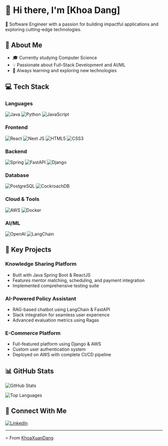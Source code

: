 # 👋 Hi there, I'm [Khoa Dang]

💼 Software Engineer with a passion for building impactful applications and exploring cutting-edge technologies.

## 🚀 About Me
- 🎓 Currently studying Computer Science
- 💡 Passionate about Full-Stack Development and AI/ML
- 🌱 Always learning and exploring new technologies

## 💻 Tech Stack

### Languages
![Java](https://img.shields.io/badge/Java-%23ED8B00.svg?style=flat&logo=java&logoColor=white)
![Python](https://img.shields.io/badge/Python-3670A0?style=flat&logo=python&logoColor=ffdd54)
![JavaScript](https://img.shields.io/badge/JavaScript-%23323330.svg?style=flat&logo=javascript&logoColor=%23F7DF1E)

### Frontend
![React](https://img.shields.io/badge/React-%2320232a.svg?style=flat&logo=react&logoColor=%2361DAFB)
![Next JS](https://img.shields.io/badge/Next-black?style=flat&logo=next.js&logoColor=white)
![HTML5](https://img.shields.io/badge/HTML5-%23E34F26.svg?style=flat&logo=html5&logoColor=white)
![CSS3](https://img.shields.io/badge/CSS3-%231572B6.svg?style=flat&logo=css3&logoColor=white)

### Backend
![Spring](https://img.shields.io/badge/Spring-%236DB33F.svg?style=flat&logo=spring&logoColor=white)
![FastAPI](https://img.shields.io/badge/FastAPI-005571?style=flat&logo=fastapi)
![Django](https://img.shields.io/badge/Django-%23092E20.svg?style=flat&logo=django&logoColor=white)

### Database
![PostgreSQL](https://img.shields.io/badge/PostgreSQL-%23316192.svg?style=flat&logo=postgresql&logoColor=white)
![CockroachDB](https://img.shields.io/badge/CockroachDB-6933FF?style=flat&logo=cockroachdb&logoColor=white)

### Cloud & Tools
![AWS](https://img.shields.io/badge/AWS-%23FF9900.svg?style=flat&logo=amazon-aws&logoColor=white)
![Docker](https://img.shields.io/badge/Docker-%230db7ed.svg?style=flat&logo=docker&logoColor=white)

### AI/ML
![OpenAI](https://img.shields.io/badge/OpenAI-%23412991.svg?style=flat&logo=openai&logoColor=white)
![LangChain](https://img.shields.io/badge/LangChain-%23000000.svg?style=flat)

## 🎯 Key Projects

### Knowledge Sharing Platform
- Built with Java Spring Boot & ReactJS
- Features mentor matching, scheduling, and payment integration
- Implemented comprehensive testing suite

### AI-Powered Policy Assistant
- RAG-based chatbot using LangChain & FastAPI
- Slack integration for seamless user experience
- Advanced evaluation metrics using Ragas

### E-Commerce Platform
- Full-featured platform using Django & AWS
- Custom user authentication system
- Deployed on AWS with complete CI/CD pipeline

## 📊 GitHub Stats

![GitHub Stats](https://github-readme-stats.vercel.app/api?username=KhoaXuanDang&show_icons=true&theme=radical)

![Top Languages](https://github-readme-stats.vercel.app/api/top-langs/?username=KhoaXuanDang&layout=compact&theme=radical)

## 🤝 Connect With Me
[![LinkedIn](https://img.shields.io/badge/LinkedIn-%230077B5.svg?style=flat&logo=linkedin&logoColor=white)](linkedin.com/in/khoa-dang-ba97b922b/)

---
⭐️ From [KhoaXuanDang](https://github.com/KhoaXuanDang)
